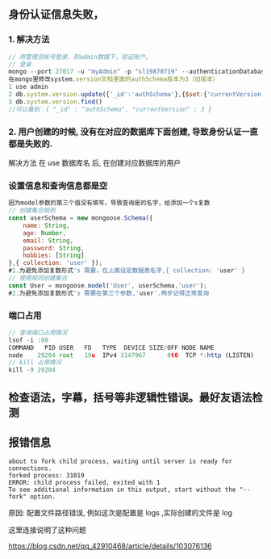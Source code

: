 ## 身份认证信息失败，

### 1. 解决方法

~~~js
// 用管理员帐号登录，到admin数据下，验证账户。
// 登录
mongo --port 27017 -u "myAdmin" -p "sl19870719" --authenticationDatabase "admin"
在mongo里修改system.version文档里面的authSchema版本为3（旧版本）
1 use admin
2 db.system.version.update({'_id':'authSchema'},{$set:{'currentVersion':5}})
3 db.system.version.find()
//可以看到：{ "_id" : "authSchema", "currentVersion" : 3 }

~~~

### 2.  用户创建的时候, 没有在对应的数据库下面创建, 导致身份认证一直都是失败的. 

解决方法 在 use 数据库名  后, 在创建对应数据库的用户

### 设置信息和查询信息都是空

~~~js
因为model参数的第三个值没有填写，导致查询是的名字，给添加一个s复数
// 创建集合规则
const userSchema = new mongoose.Schema({
	name: String,
	age: Number,
	email: String,
	password: String,
	hobbies: [String]
},{ collection: 'user' });
#1.为避免添加复数形式's 需要，在上面设定数据表名字,{ collection: 'user' }
// 使用规则创建集合
const User = mongoose.model('User', userSchema,'user');
#2.为避免添加复数形式's 需要在第三个参数,'user'.两步记得正常查询

~~~

###  端口占用

~~~js
// 查询端口占用情况
lsof -i :80
COMMAND   PID USER   FD   TYPE  DEVICE SIZE/OFF NODE NAME
node    29204 root   19u  IPv4 3147967      0t0  TCP *:http (LISTEN)
// kill 占用情况
kill -9 29204
~~~

## 检查语法，字幕，括号等非逻辑性错误。最好友语法检测



## 报错信息

```shell
about to fork child process, waiting until server is ready for connections.
forked process: 31019
ERROR: child process failed, exited with 1
To see additional information in this output, start without the "--fork" option.
```



原因: 配置文件路径错误, 例如这次是配置是 logs ,实际创建的文件是 log

这里连接说明了这种问题

https://blog.csdn.net/qq_42910468/article/details/103076136